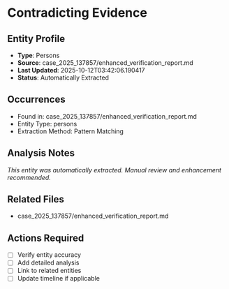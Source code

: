 # Contradicting Evidence

## Entity Profile
- **Type**: Persons
- **Source**: case_2025_137857/enhanced_verification_report.md
- **Last Updated**: 2025-10-12T03:42:06.190417
- **Status**: Automatically Extracted

## Occurrences
- Found in: case_2025_137857/enhanced_verification_report.md
- Entity Type: persons
- Extraction Method: Pattern Matching

## Analysis Notes
*This entity was automatically extracted. Manual review and enhancement recommended.*

## Related Files
- case_2025_137857/enhanced_verification_report.md

## Actions Required
- [ ] Verify entity accuracy
- [ ] Add detailed analysis
- [ ] Link to related entities
- [ ] Update timeline if applicable
